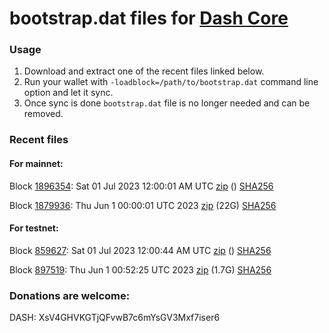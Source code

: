 # bootstrap.dat files for [Dash Core](https://github.com/dashpay/dash)

### Usage

1. Download and extract one of the recent files linked below.
1. Run your wallet with `-loadblock=/path/to/bootstrap.dat` command line option and let it sync.
1. Once sync is done `bootstrap.dat` file is no longer needed and can be removed.

### Recent files

#### For mainnet:

Block [1896354](https://insight.dash.org/insight/block/000000000000000b28d01db9cff7eb92ac1c592b91d97a6bb18a57449032c6d9): Sat 01 Jul 2023 12:00:01 AM UTC [zip](https://dash-bootstrap-2.ams3.digitaloceanspaces.com/mainnet/2023-07-01/bootstrap.dat.zip) () [SHA256](https://dash-bootstrap-2.ams3.digitaloceanspaces.com/mainnet/2023-07-01/sha256.txt)

Block [1879936](https://insight.dash.org/insight/block/000000000000000a2a78f676c426d5343f41d934d3f7e32221d630f89fbcbcf0): Thu Jun  1 00:00:01 UTC 2023 [zip](https://dash-bootstrap-2.ams3.digitaloceanspaces.com/mainnet/2023-06-01/bootstrap.dat.zip) (22G) [SHA256](https://dash-bootstrap-2.ams3.digitaloceanspaces.com/mainnet/2023-06-01/sha256.txt)


#### For testnet:

Block [859627](https://testnet-insight.dashevo.org/insight/block/0000019b4bdac555d7975537e093d8489f2f531db6a21794f2090944fade99cf): Sat 01 Jul 2023 12:00:44 AM UTC [zip](https://dash-bootstrap-2.ams3.digitaloceanspaces.com/testnet/2023-07-01/bootstrap.dat.zip) () [SHA256](https://dash-bootstrap-2.ams3.digitaloceanspaces.com/testnet/2023-07-01/sha256.txt)

Block [897519](https://testnet-insight.dashevo.org/insight/block/000000053563e0994443beaa6c7ec916f558d0001c2d67980faa3c24df45433a): Thu Jun  1 00:52:25 UTC 2023 [zip](https://dash-bootstrap-2.ams3.digitaloceanspaces.com/testnet/2023-06-01/bootstrap.dat.zip) (1.7G) [SHA256](https://dash-bootstrap-2.ams3.digitaloceanspaces.com/testnet/2023-06-01/sha256.txt)


### Donations are welcome:

DASH: XsV4GHVKGTjQFvwB7c6mYsGV3Mxf7iser6
